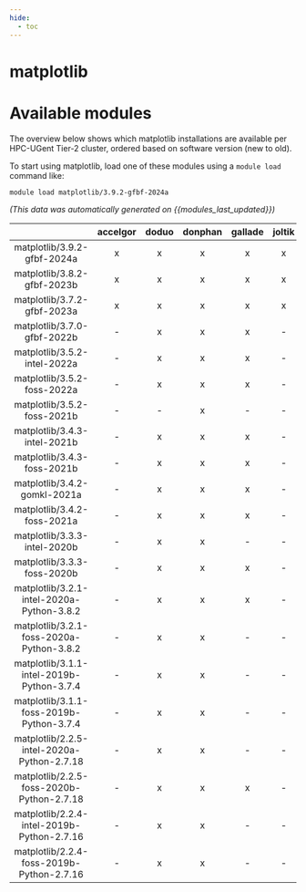 ```yaml
---
hide:
  - toc
---
```


matplotlib
==========

# Available modules


The overview below shows which matplotlib installations are available per HPC-UGent Tier-2 cluster, ordered based on software version (new to old).

To start using matplotlib, load one of these modules using a `module load` command like:

```shell
module load matplotlib/3.9.2-gfbf-2024a
```

*(This data was automatically generated on {{modules_last_updated}})*  

| |accelgor|doduo|donphan|gallade|joltik|shinx|skitty|
| :---: | :---: | :---: | :---: | :---: | :---: | :---: | :---: |
|matplotlib/3.9.2-gfbf-2024a|x|x|x|x|x|x|x|
|matplotlib/3.8.2-gfbf-2023b|x|x|x|x|x|x|x|
|matplotlib/3.7.2-gfbf-2023a|x|x|x|x|x|x|x|
|matplotlib/3.7.0-gfbf-2022b|-|x|x|x|-|-|-|
|matplotlib/3.5.2-intel-2022a|-|x|x|x|-|-|-|
|matplotlib/3.5.2-foss-2022a|-|x|x|x|-|x|-|
|matplotlib/3.5.2-foss-2021b|-|-|x|-|-|-|-|
|matplotlib/3.4.3-intel-2021b|-|x|x|x|-|-|-|
|matplotlib/3.4.3-foss-2021b|-|x|x|x|-|-|-|
|matplotlib/3.4.2-gomkl-2021a|-|x|x|x|-|-|-|
|matplotlib/3.4.2-foss-2021a|-|x|x|x|-|-|-|
|matplotlib/3.3.3-intel-2020b|-|x|x|-|-|-|-|
|matplotlib/3.3.3-foss-2020b|-|x|x|x|-|-|-|
|matplotlib/3.2.1-intel-2020a-Python-3.8.2|-|x|x|x|-|-|-|
|matplotlib/3.2.1-foss-2020a-Python-3.8.2|-|x|x|-|-|-|-|
|matplotlib/3.1.1-intel-2019b-Python-3.7.4|-|x|x|-|-|-|-|
|matplotlib/3.1.1-foss-2019b-Python-3.7.4|-|x|x|-|-|-|-|
|matplotlib/2.2.5-intel-2020a-Python-2.7.18|-|x|x|-|-|-|-|
|matplotlib/2.2.5-foss-2020b-Python-2.7.18|-|x|x|x|-|-|-|
|matplotlib/2.2.4-intel-2019b-Python-2.7.16|-|x|x|-|-|-|-|
|matplotlib/2.2.4-foss-2019b-Python-2.7.16|-|x|x|-|-|-|-|
